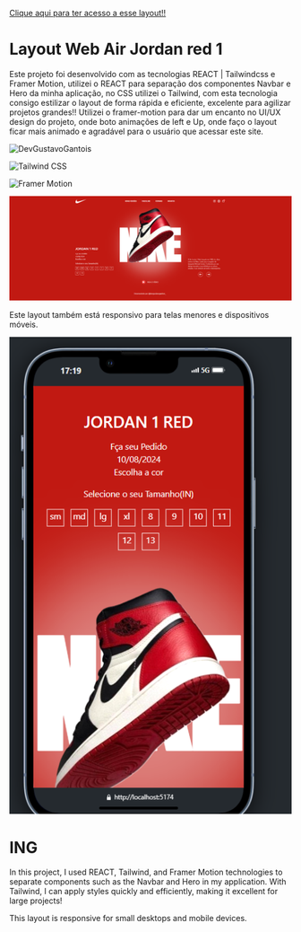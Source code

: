 <a href="https://jordan-1-red-layout-react-tailwind-framer-motion.vercel.app/">Clique aqui para ter acesso a esse layout!!</a>

# Layout Web Air Jordan red 1

<p>Este projeto foi desenvolvido com as tecnologias REACT | Tailwindcss e Framer Motion, utilizei o REACT para separação dos componentes Navbar e Hero da minha aplicação, no CSS utilizei o Tailwind, 
com esta tecnologia consigo estilizar o layout de forma rápida e eficiente, excelente para agilizar projetos grandes!! 
Utilizei o framer-motion para dar um encanto no UI/UX design do projeto, onde boto animações de left e Up, onde faço o layout ficar mais animado e agradável para o usuário que acessar este site.
</p>

![DevGustavoGantois](https://img.shields.io/badge/React-20232A?style=for-the-badge&logo=react&logoColor=61DAFB)

![Tailwind CSS](https://img.shields.io/badge/Tailwind_CSS-38B2AC?style=for-the-badge&logo=tailwind-css&logoColor=white)

![Framer Motion](https://img.shields.io/badge/Framer%20Motion-0055FF?style=for-the-badge&logo=framer&logoColor=white)


![alt text](image.png)

<p>Este layout também está responsivo para telas menores e dispositivos móveis.</p>


![alt text](image-1.png)

# ING

<p>In this project, I used REACT, Tailwind, and Framer Motion technologies to separate components such as the Navbar and Hero in my application. With Tailwind, I can apply styles quickly and efficiently, making it excellent for large projects!</p>

<p>This layout is responsive for small desktops and mobile devices.</p>
